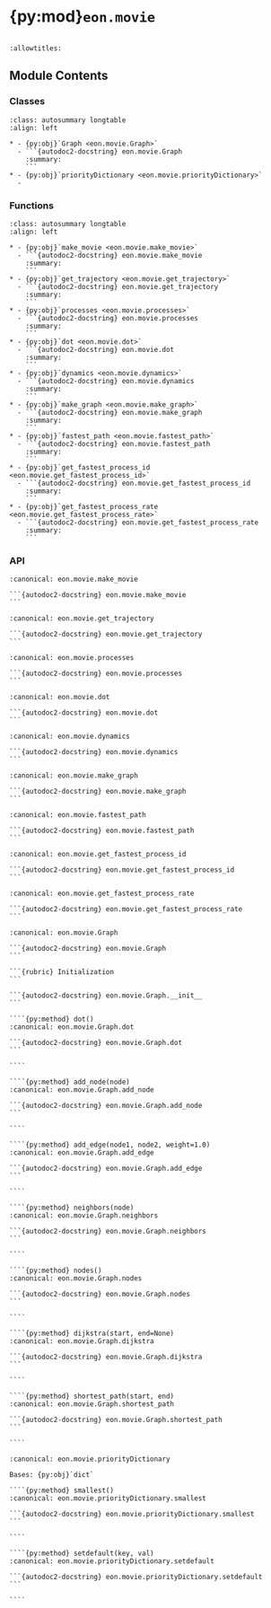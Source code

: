 # {py:mod}`eon.movie`

```{py:module} eon.movie
```

```{autodoc2-docstring} eon.movie
:allowtitles:
```

## Module Contents

### Classes

````{list-table}
:class: autosummary longtable
:align: left

* - {py:obj}`Graph <eon.movie.Graph>`
  - ```{autodoc2-docstring} eon.movie.Graph
    :summary:
    ```
* - {py:obj}`priorityDictionary <eon.movie.priorityDictionary>`
  -
````

### Functions

````{list-table}
:class: autosummary longtable
:align: left

* - {py:obj}`make_movie <eon.movie.make_movie>`
  - ```{autodoc2-docstring} eon.movie.make_movie
    :summary:
    ```
* - {py:obj}`get_trajectory <eon.movie.get_trajectory>`
  - ```{autodoc2-docstring} eon.movie.get_trajectory
    :summary:
    ```
* - {py:obj}`processes <eon.movie.processes>`
  - ```{autodoc2-docstring} eon.movie.processes
    :summary:
    ```
* - {py:obj}`dot <eon.movie.dot>`
  - ```{autodoc2-docstring} eon.movie.dot
    :summary:
    ```
* - {py:obj}`dynamics <eon.movie.dynamics>`
  - ```{autodoc2-docstring} eon.movie.dynamics
    :summary:
    ```
* - {py:obj}`make_graph <eon.movie.make_graph>`
  - ```{autodoc2-docstring} eon.movie.make_graph
    :summary:
    ```
* - {py:obj}`fastest_path <eon.movie.fastest_path>`
  - ```{autodoc2-docstring} eon.movie.fastest_path
    :summary:
    ```
* - {py:obj}`get_fastest_process_id <eon.movie.get_fastest_process_id>`
  - ```{autodoc2-docstring} eon.movie.get_fastest_process_id
    :summary:
    ```
* - {py:obj}`get_fastest_process_rate <eon.movie.get_fastest_process_rate>`
  - ```{autodoc2-docstring} eon.movie.get_fastest_process_rate
    :summary:
    ```
````

### API

````{py:function} make_movie(movie_type, path_root, states, separate_files=False)
:canonical: eon.movie.make_movie

```{autodoc2-docstring} eon.movie.make_movie
```
````

````{py:function} get_trajectory(trajectory_path)
:canonical: eon.movie.get_trajectory

```{autodoc2-docstring} eon.movie.get_trajectory
```
````

````{py:function} processes(states, statenr, limit)
:canonical: eon.movie.processes

```{autodoc2-docstring} eon.movie.processes
```
````

````{py:function} dot(path_root, states)
:canonical: eon.movie.dot

```{autodoc2-docstring} eon.movie.dot
```
````

````{py:function} dynamics(path_root, states, unique=False)
:canonical: eon.movie.dynamics

```{autodoc2-docstring} eon.movie.dynamics
```
````

````{py:function} make_graph(states)
:canonical: eon.movie.make_graph

```{autodoc2-docstring} eon.movie.make_graph
```
````

````{py:function} fastest_path(path_root, states, full=False)
:canonical: eon.movie.fastest_path

```{autodoc2-docstring} eon.movie.fastest_path
```
````

````{py:function} get_fastest_process_id(state1, state2)
:canonical: eon.movie.get_fastest_process_id

```{autodoc2-docstring} eon.movie.get_fastest_process_id
```
````

````{py:function} get_fastest_process_rate(state1, state2)
:canonical: eon.movie.get_fastest_process_rate

```{autodoc2-docstring} eon.movie.get_fastest_process_rate
```
````

`````{py:class} Graph(name='')
:canonical: eon.movie.Graph

```{autodoc2-docstring} eon.movie.Graph
```

```{rubric} Initialization
```

```{autodoc2-docstring} eon.movie.Graph.__init__
```

````{py:method} dot()
:canonical: eon.movie.Graph.dot

```{autodoc2-docstring} eon.movie.Graph.dot
```

````

````{py:method} add_node(node)
:canonical: eon.movie.Graph.add_node

```{autodoc2-docstring} eon.movie.Graph.add_node
```

````

````{py:method} add_edge(node1, node2, weight=1.0)
:canonical: eon.movie.Graph.add_edge

```{autodoc2-docstring} eon.movie.Graph.add_edge
```

````

````{py:method} neighbors(node)
:canonical: eon.movie.Graph.neighbors

```{autodoc2-docstring} eon.movie.Graph.neighbors
```

````

````{py:method} nodes()
:canonical: eon.movie.Graph.nodes

```{autodoc2-docstring} eon.movie.Graph.nodes
```

````

````{py:method} dijkstra(start, end=None)
:canonical: eon.movie.Graph.dijkstra

```{autodoc2-docstring} eon.movie.Graph.dijkstra
```

````

````{py:method} shortest_path(start, end)
:canonical: eon.movie.Graph.shortest_path

```{autodoc2-docstring} eon.movie.Graph.shortest_path
```

````

`````

`````{py:class} priorityDictionary()
:canonical: eon.movie.priorityDictionary

Bases: {py:obj}`dict`

````{py:method} smallest()
:canonical: eon.movie.priorityDictionary.smallest

```{autodoc2-docstring} eon.movie.priorityDictionary.smallest
```

````

````{py:method} setdefault(key, val)
:canonical: eon.movie.priorityDictionary.setdefault

```{autodoc2-docstring} eon.movie.priorityDictionary.setdefault
```

````

`````
